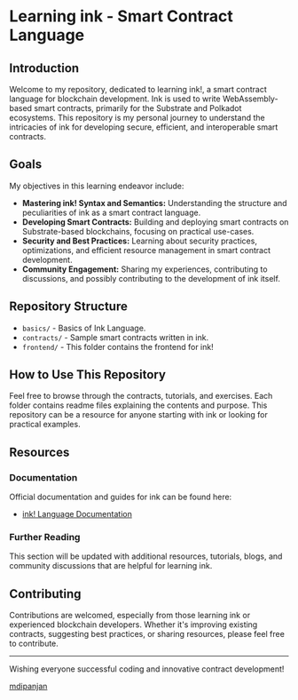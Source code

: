 # Learning ink - Smart Contract Language

## Introduction

Welcome to my repository, dedicated to learning ink!, a smart contract language for blockchain development. Ink is used to write WebAssembly-based smart contracts, primarily for the Substrate and Polkadot ecosystems. This repository is my personal journey to understand the intricacies of ink for developing secure, efficient, and interoperable smart contracts.

## Goals

My objectives in this learning endeavor include:

- **Mastering ink! Syntax and Semantics:** Understanding the structure and peculiarities of ink as a smart contract language.
- **Developing Smart Contracts:** Building and deploying smart contracts on Substrate-based blockchains, focusing on practical use-cases.
- **Security and Best Practices:** Learning about security practices, optimizations, and efficient resource management in smart contract development.
- **Community Engagement:** Sharing my experiences, contributing to discussions, and possibly contributing to the development of ink itself.

## Repository Structure


- `basics/` - Basics of Ink Language.
- `contracts/` - Sample smart contracts 
written in ink.
- `frontend/` - This folder contains the  frontend for ink!  

## How to Use This Repository

Feel free to browse through the contracts, tutorials, and exercises. Each folder contains readme files explaining the contents and purpose. This repository can be a resource for anyone starting with ink or looking for practical examples.

## Resources

### Documentation

Official documentation and guides for ink can be found here:

- [ink! Language Documentation](https://use.ink/)

### Further Reading

This section will be updated with additional resources, tutorials, blogs, and community discussions that are helpful for learning ink.

## Contributing

Contributions are welcomed, especially from those learning ink or experienced blockchain developers. Whether it's improving existing contracts, suggesting best practices, or sharing resources, please feel free to contribute.


---

Wishing everyone successful coding and innovative contract development!

[mdipanjan](https://github.com/mdipanjan)
